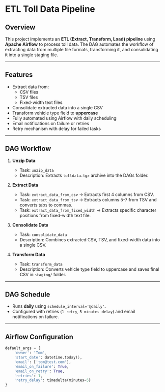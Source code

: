# ETL Toll Data Pipeline

## Overview
This project implements an **ETL (Extract, Transform, Load) pipeline** using **Apache Airflow** to process toll data. The DAG automates the workflow of extracting data from multiple file formats, transforming it, and consolidating it into a single staging file.

---

## Features
- Extract data from:
  - CSV files
  - TSV files
  - Fixed-width text files
- Consolidate extracted data into a single CSV
- Transform vehicle type field to **uppercase**
- Fully automated using Airflow with daily scheduling
- Email notifications on failure or retries
- Retry mechanism with delay for failed tasks


---

## DAG Workflow

1. **Unzip Data**
   - Task: `unzip_data`
   - Description: Extracts `tolldata.tgz` archive into the DAGs folder.

2. **Extract Data**
   - Task: `extract_data_from_csv` → Extracts first 4 columns from CSV.
   - Task: `extract_data_from_tsv` → Extracts columns 5-7 from TSV and converts tabs to commas.
   - Task: `extract_data_from_fixed_width` → Extracts specific character positions from fixed-width text file.

3. **Consolidate Data**
   - Task: `consolidate_data`
   - Description: Combines extracted CSV, TSV, and fixed-width data into a single CSV.

4. **Transform Data**
   - Task: `transform_data`
   - Description: Converts vehicle type field to uppercase and saves final CSV in `staging/` folder.

---

## DAG Schedule
- Runs **daily** using `schedule_interval='@daily'`.
- Configured with retries (`1 retry`, `5 minutes delay`) and email notifications on failure.

---

## Airflow Configuration

```python
default_args = {
    'owner': 'Tom',
    'start_date': datetime.today(),
    'email': ['tom@test.com'],
    'email_on_failure': True,
    'email_on_retry': True,
    'retries': 1,
    'retry_delay': timedelta(minutes=5)
}
